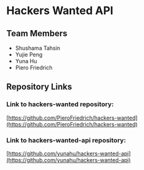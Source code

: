 # Hackers Wanted API

## Team Members

- Shushama Tahsin
- Yujie Peng
- Yuna Hu
- Piero Friedrich

## Repository Links

### Link to hackers-wanted repository:

[https://github.com/PieroFriedrich/hackers-wanted](https://github.com/PieroFriedrich/hackers-wanted)

### Link to hackers-wanted-api repository:

[https://github.com/yunahu/hackers-wanted-api](https://github.com/yunahu/hackers-wanted-api)
